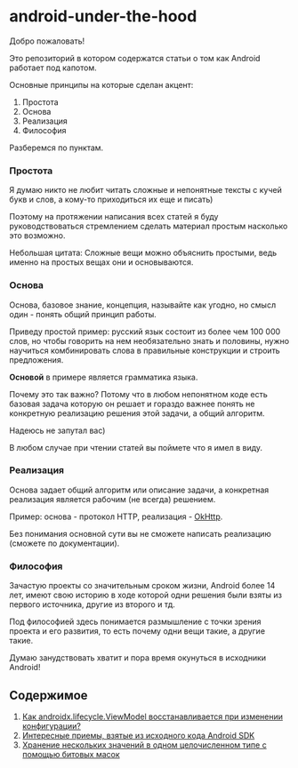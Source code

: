 # android-under-the-hood

Добро пожаловать!

Это репозиторий в котором содержатся статьи о том как Android работает под капотом.

Основные принципы на которые сделан акцент:

1) Простота
2) Основа
3) Реализация
4) Философия

Разберемся по пунктам.

### Простота

Я думаю никто не любит читать сложные и непонятные тексты с кучей букв и слов, а кому-то приходиться их еще и писать)

Поэтому на протяжении написания всех статей я буду руководствоваться стремлением сделать материал простым насколько это возможно.

Небольшая цитата: Сложные вещи можно объяснить простыми, ведь именно на простых вещах они и основываются.

### Основа

Основа, базовое знание, концепция, называйте как угодно, но смысл один - понять общий принцип работы.

Приведу простой пример: русский язык состоит из более чем 100 000 слов, но чтобы говорить на нем необязательно знать и половины, нужно научиться комбинировать слова в правильные конструкции и строить предложения. 

<b>Основой</b> в примере является грамматика языка.

Почему это так важно? Потому что в любом непонятном коде есть базовая задача которую он решает и гораздо важнее понять не конкретную реализацию решения этой задачи, а общий алгоритм.

Надеюсь не запутал вас) 

В любом случае при чтении статей вы поймете что я имел в виду.

### Реализация

Основа задает общий алгоритм или описание задачи, а конкретная реализация является рабочим (не всегда) решением.

Пример: основа - протокол HTTP, реализация - [OkHttp](https://github.com/square/okhttp).

Без понимания основной сути вы не сможете написать реализацию (сможете по документации).

### Философия

Зачастую проекты со значительным сроком жизни, Android более 14 лет, имеют свою историю в ходе которой одни решения были взяты из первого источника, другие из второго и тд.

Под философией здесь понимается размышление с точки зрения проекта и его развития, то есть почему одни вещи такие, а другие такие.

Думаю занудствовать хватит и пора время окунуться в исходники Android!

## Содержимое

1) [Как androidx.lifecycle.ViewModel восстанавливается при изменении конфигурации?](articles/how_viewmodels_are_restored.md)
2) [Интересные приемы, взятые из исходного кода Android SDK](articles/interesting_tricks_taken_from_Android_SDK_source_code.md)
3) [Хранение нескольких значений в одном целочисленном типе с помощью битовых масок](articles/storing_multiple_data_in_single_integer_type_using_bitmasks.md)


